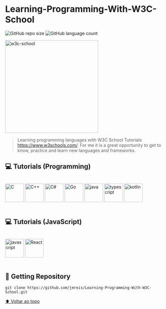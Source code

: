 # Learning-Programming-With-W3C-School


<!---Esses são exemplos. Veja https://shields.io para outras pessoas ou para personalizar este conjunto de escudos. Você pode querer incluir dependências, status do projeto e informações de licença aqui--->

![GitHub repo size](https://img.shields.io/github/repo-size/jmreis/Learning-Programming-With-W3C-School?style=for-the-badge)
![GitHub language count](https://img.shields.io/github/languages/count/jmreis/Learning-Programming-With-W3C-School?style=for-the-badge)
<!--![GitHub forks](https://img.shields.io/github/forks/jmreis/Learning-Programming-With-W3C-School?style=for-the-badge)
![Bitbucket open issues](https://img.shields.io/bitbucket/issues/jmreis/Learning-Programming-With-W3C-School?style=for-the-badge)
![Bitbucket open pull requests](https://img.shields.io/bitbucket/pr-raw/jmreis/Learning-Programming-With-W3C-School?style=for-the-badge)-->


<img height="300" src="https://videos.w3schools.com/files/images/w3schools_logo_500_04AA6D.png" alt="w3c-school">


> Learning programming languages with W3C School Tutorials https://www.w3schools.com/. For me it is a great opportunity to get to know, practice and learn new languages and frameworks.


## 💻 Tutorials (Programming)

 <div style="display: inline_block"><br>
  <img height="60" src="https://cdn.jsdelivr.net/gh/devicons/devicon/icons/c/c-original.svg" alt="C"/>
  <img height="60" src="https://cdn.jsdelivr.net/gh/devicons/devicon/icons/cplusplus/cplusplus-original.svg" alt="C++"/>
  <img height="60" src="https://cdn.jsdelivr.net/gh/devicons/devicon/icons/csharp/csharp-original.svg" alt="C#"/>
  <img height="60" src="https://cdn.jsdelivr.net/gh/devicons/devicon/icons/go/go-original-wordmark.svg" alt="Go"/>
  <img height="60" src="https://cdn.jsdelivr.net/gh/devicons/devicon/icons/java/java-original-wordmark.svg" alt="java"/>
  <img height="60" src="https://cdn.jsdelivr.net/gh/devicons/devicon/icons/typescript/typescript-original.svg" alt="typescript"/>
  <img height="60" src="https://cdn.jsdelivr.net/gh/devicons/devicon/icons/kotlin/kotlin-original.svg" alt="kotlin"/>
<div>
<br>

## 💻 Tutorials (JavaScript) 

<div style="display: inline_block"><br>
  <img height="60" src="https://cdn.jsdelivr.net/gh/devicons/devicon/icons/javascript/javascript-original.svg" alt="javascript"/>
  <img height="60" src="https://cdn.jsdelivr.net/gh/devicons/devicon/icons/react/react-original-wordmark.svg" alt="React"/>
<div>
<br>


## 🚀 Getting Repository


```
git clone https://github.com/jmreis/Learning-Programming-With-W3C-School.git

```

 
[⬆ Voltar ao topo](#Learning-Programming-With-W3C-School)<br>


